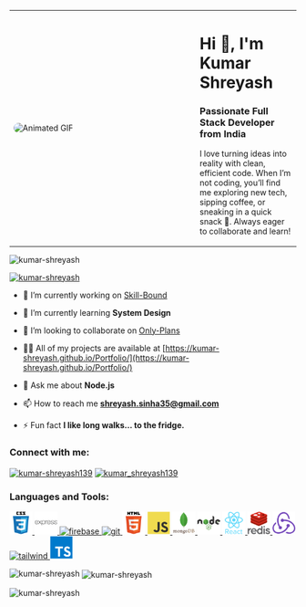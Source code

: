 <table>
  <tr>
    <td width="300">
      <img src="https://mir-s3-cdn-cf.behance.net/project_modules/hd/06f21a161921919.63cd7887d0a70.gif" alt="Animated GIF" width="300" style="border-radius: 12px;" /> 
    </td> 
    <td style="padding-left: 20px; vertical-align: top;"> 
      <h1>Hi 👋, I'm Kumar Shreyash</h1> 
      <h3>Passionate Full Stack Developer from India</h3>
      <p> I love turning ideas into reality with clean, efficient code. When I’m not coding, you’ll find me exploring new tech, sipping coffee, or sneaking in a quick snack 🍕. Always eager to collaborate and learn! </p>
    </td>
  </tr> 
</table>

<p align="left"> <img src="https://komarev.com/ghpvc/?username=kumar-shreyash&label=Profile%20views&color=0e75b6&style=flat" alt="kumar-shreyash" /> </p>

<p align="left"> <a href="https://github.com/ryo-ma/github-profile-trophy"><img src="https://github-profile-trophy.vercel.app/?username=kumar-shreyash" alt="kumar-shreyash" /></a> </p>

- 🔭 I’m currently working on [Skill-Bound](https://skill-bound.netlify.app/)

- 🌱 I’m currently learning **System Design**

- 👯 I’m looking to collaborate on [Only-Plans](https://only-plans.netlify.app/)

- 👨‍💻 All of my projects are available at [https://kumar-shreyash.github.io/Portfolio/](https://kumar-shreyash.github.io/Portfolio/)

- 💬 Ask me about **Node.js**

- 📫 How to reach me **shreyash.sinha35@gmail.com**

- ⚡ Fun fact **I like long walks… to the fridge.**

<h3 align="left">Connect with me:</h3>
<p align="left">
<a href="https://linkedin.com/in/kumar-shreyash139" target="blank"><img align="center" src="https://raw.githubusercontent.com/rahuldkjain/github-profile-readme-generator/master/src/images/icons/Social/linked-in-alt.svg" alt="kumar-shreyash139" height="30" width="40" /></a>
<a href="https://www.leetcode.com/kumar_shreyash139" target="blank"><img align="center" src="https://raw.githubusercontent.com/rahuldkjain/github-profile-readme-generator/master/src/images/icons/Social/leet-code.svg" alt="kumar_shreyash139" height="30" width="40" /></a>
</p>

<h3 align="left">Languages and Tools:</h3>
<p align="left"> <a href="https://www.w3schools.com/css/" target="_blank" rel="noreferrer"> <img src="https://raw.githubusercontent.com/devicons/devicon/master/icons/css3/css3-original-wordmark.svg" alt="css3" width="40" height="40"/> </a> <a href="https://expressjs.com" target="_blank" rel="noreferrer"> <img src="https://raw.githubusercontent.com/devicons/devicon/master/icons/express/express-original-wordmark.svg" alt="express" width="40" height="40"/> </a> <a href="https://firebase.google.com/" target="_blank" rel="noreferrer"> <img src="https://www.vectorlogo.zone/logos/firebase/firebase-icon.svg" alt="firebase" width="40" height="40"/> </a> <a href="https://git-scm.com/" target="_blank" rel="noreferrer"> <img src="https://www.vectorlogo.zone/logos/git-scm/git-scm-icon.svg" alt="git" width="40" height="40"/> </a> <a href="https://www.w3.org/html/" target="_blank" rel="noreferrer"> <img src="https://raw.githubusercontent.com/devicons/devicon/master/icons/html5/html5-original-wordmark.svg" alt="html5" width="40" height="40"/> </a> <a href="https://developer.mozilla.org/en-US/docs/Web/JavaScript" target="_blank" rel="noreferrer"> <img src="https://raw.githubusercontent.com/devicons/devicon/master/icons/javascript/javascript-original.svg" alt="javascript" width="40" height="40"/> </a> <a href="https://www.mongodb.com/" target="_blank" rel="noreferrer"> <img src="https://raw.githubusercontent.com/devicons/devicon/master/icons/mongodb/mongodb-original-wordmark.svg" alt="mongodb" width="40" height="40"/> </a> <a href="https://nodejs.org" target="_blank" rel="noreferrer"> <img src="https://raw.githubusercontent.com/devicons/devicon/master/icons/nodejs/nodejs-original-wordmark.svg" alt="nodejs" width="40" height="40"/> </a> <a href="https://reactjs.org/" target="_blank" rel="noreferrer"> <img src="https://raw.githubusercontent.com/devicons/devicon/master/icons/react/react-original-wordmark.svg" alt="react" width="40" height="40"/> </a> <a href="https://redis.io" target="_blank" rel="noreferrer"> <img src="https://raw.githubusercontent.com/devicons/devicon/master/icons/redis/redis-original-wordmark.svg" alt="redis" width="40" height="40"/> </a> <a href="https://redux.js.org" target="_blank" rel="noreferrer"> <img src="https://raw.githubusercontent.com/devicons/devicon/master/icons/redux/redux-original.svg" alt="redux" width="40" height="40"/> </a> <a href="https://tailwindcss.com/" target="_blank" rel="noreferrer"> <img src="https://www.vectorlogo.zone/logos/tailwindcss/tailwindcss-icon.svg" alt="tailwind" width="40" height="40"/> </a> <a href="https://www.typescriptlang.org/" target="_blank" rel="noreferrer"> <img src="https://raw.githubusercontent.com/devicons/devicon/master/icons/typescript/typescript-original.svg" alt="typescript" width="40" height="40"/> </a> </p>

<p><img align="left" src="https://github-readme-stats.vercel.app/api/top-langs?username=kumar-shreyash&show_icons=true&locale=en&layout=compact" alt="kumar-shreyash" /></p>

<p>&nbsp;<img align="center" src="https://github-readme-stats.vercel.app/api?username=kumar-shreyash&show_icons=true&locale=en" alt="kumar-shreyash" /></p>

<p><img align="center" src="https://github-readme-streak-stats.herokuapp.com/?user=kumar-shreyash&" alt="kumar-shreyash" /></p>
